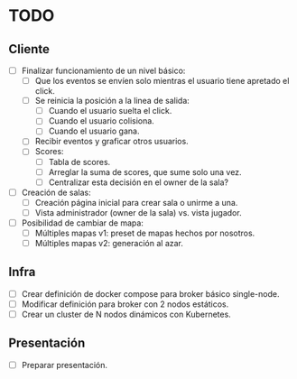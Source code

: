 # TODO

## Cliente

- [ ] Finalizar funcionamiento de un nivel básico:
  - [ ] Que los eventos se envíen solo mientras el usuario tiene apretado el click.
  - [ ] Se reinicia la posición a la linea de salida:
    - [ ] Cuando el usuario suelta el click.
    - [ ] Cuando el usuario colisiona.
    - [ ] Cuando el usuario gana.
  - [ ] Recibir eventos y graficar otros usuarios.
  - [ ] Scores:
    - [ ] Tabla de scores.
    - [ ] Arreglar la suma de scores, que sume solo una vez.
    - [ ] Centralizar esta decisión en el owner de la sala?
- [ ] Creación de salas:
  - [ ] Creación página inicial para crear sala o unirme a una.
  - [ ] Vista administrador (owner de la sala) vs. vista jugador.
- [ ] Posibilidad de cambiar de mapa:
  - [ ] Múltiples mapas v1: preset de mapas hechos por nosotros.
  - [ ] Múltiples mapas v2: generación al azar.

## Infra

- [ ] Crear definición de docker compose para broker básico single-node.
- [ ] Modificar definición para broker con 2 nodos estáticos.
- [ ] Crear un cluster de N nodos dinámicos con Kubernetes.

## Presentación

- [ ] Preparar presentación.
